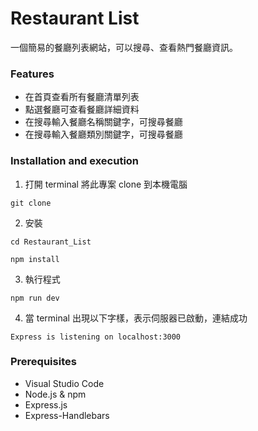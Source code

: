 # Restaurant List
一個簡易的餐廳列表網站，可以搜尋、查看熱門餐廳資訊。

### Features
+ 在首頁查看所有餐廳清單列表
+ 點選餐廳可查看餐廳詳細資料
+ 在搜尋輸入餐廳名稱關鍵字，可搜尋餐廳
+ 在搜尋輸入餐廳類別關鍵字，可搜尋餐廳

### Installation and execution
1. 打開 terminal 將此專案 clone 到本機電腦
```
git clone 
```
2. 安裝
```
cd Restaurant_List
```
```
npm install
```
3. 執行程式
```
npm run dev
```
4. 當 terminal 出現以下字樣，表示伺服器已啟動，連結成功
```
Express is listening on localhost:3000
```
### Prerequisites
+ Visual Studio Code
+ Node.js & npm
+ Express.js
+ Express-Handlebars